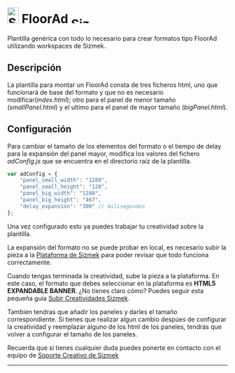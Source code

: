 # <a href="https://platform.mediamind.com"><img src="http://www.sizmek.es/eb/users/javiegido_/__logos/HTML5.png" alt="Sizmek" width="26" height="36" /></a> FloorAd <a href="https://platform.mediamind.com"><img src="http://www.sizmek.es/eb/users/javiegido_/__logos/logo-dark.png" alt="Sizmek" width="57" height="15" /></a>

Plantilla genérica con todo lo necesario para crear formatos tipo FloorAd utilizando workspaces de Sizmek.

## Descripción

La plantilla para montar un FloorAd consta de tres ficheros html, uno que funcionará de base del formato y que no es necesario modificar(*index.html*); otro para el panel de menor tamaño (*smallPanel.html*) y el ultimo para el panel de mayor tamaño (*bigPanel.html*).

## Configuración 

Para cambiar el tamaño de los elementos del formato o el tiempo de delay para la expansión del panel mayor, modifica los valores del fichero *adConfig.js* que se encuentra en el directorio raíz de la plantilla.

```javascript
var adConfig = {
    "panel_small_width": "1280",
    "panel_small_height": "128",
    "panel_big_width": "1280",
    "panel_big_height": "467",
    "delay_expansion": "300" // milisegundos
};
```

Una vez configurado esto ya puedes trabajar tu creatividad sobre la plantilla.

La expansión del formato no se puede probar en local, es necesario subir la pieza a la [Plataforma de Sizmek](https://platform.mediamind.com) para poder revisar que todo funciona correctamente.

Cuando tengas terminada la creatividad, sube la pieza a la plataforma. En este caso, el formato que debes seleccionar en la plataforma es **HTML5 EXPANDABLE BANNER**. ¿No tienes claro cómo? Puedes seguir esta pequeña guia [Subir Creatividades Sizmek](http://sizmek.es/wiki/doku.php?id=subir_creatividades_html5).

Tambien tendras que añadir los paneles y darles el tamaño correspondiente. Si tienes que realizar algun cambio despúes de configurar la creatividad y reemplazar alguno de los html de los paneles, tendrás que volver a configurar el tamaño de los paneles.

Recuerda que si tienes cualquier duda puedes ponerte en contacto con el equipo de <a href="mailto:creativesupport-spain@sizmek.com">Soporte Creativo de Sizmek</a>

***